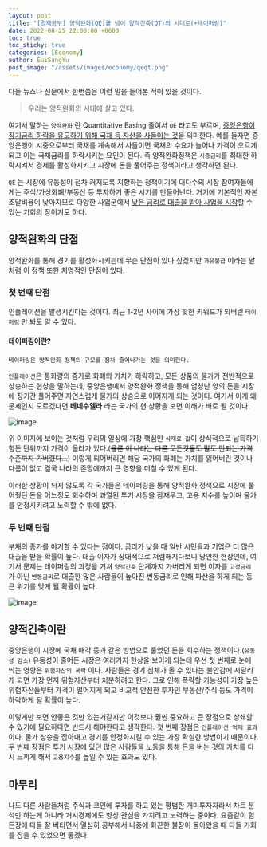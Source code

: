 ```yaml
---
layout: post
title: "[경제공부] 양적완화(QE)를 넘어 양적긴축(QT)의 시대로(+테이퍼링)"
date: 2022-08-25 22:00:00 +0600
toc: true
toc_sticky: true
categories: [Economy]
author: EuiSangYu
post_image: "/assets/images/economy/qeqt.png"
---
```


다들 뉴스나 신문에서 한번쯤은 이런 말을 들어본 적이 있을 것이다.

> 우리는 양적완화의 시대에 살고 있다.

여기서 말하는 `양적완화` 란 Quantitative Easing 줄여서 `QE` 라고도 부르며, <u>중앙은행이 장기금리 하락을 유도하기 위해 국채 등 자산을 사들이는 것</u>을 의미한다. 예를 들자면 중앙은행이 시중으로부터 국채를 계속해서 사들이면 국채의 수요가 늘어나 가격이 오르게되고 이는 국채금리를 하락시키는 요인이 된다. 즉 양적완화정책은 `시중금리`를 최대한 하락시켜서 경제를 활성화시키고 시장에 돈을 풀어주는 정책이라고 생각하면 된다.

`QE` 는 시장에 유동성이 점차 커지도록 지향하는 정책이기에 대다수의 시장 참여자들에게는 주식/가상화폐/부동산 등 투자하기 좋은 시기를 만들어낸다. 거기에 기본적인 자본 조달비용이 낮아지므로 다양한 사업군에서 <u>낮은 금리로 대출을 받아 사업을 시작</u>할 수 있는 기회의 장이기도 하다.

## 양적완화의 단점
양적완화를 통해 경기를 활성화시키는데 무슨 단점이 있나 싶겠지만 `과유불급` 이라는 말처럼 이 정책 또한 치명적인 단점이 있다.

### 첫 번째 단점
인플레이션을 발생시킨다는 것이다. 최근 1-2년 사이에 가장 핫한 키워드가 되버린 `테이퍼링` 만 봐도 알 수 있다.

#### 테이퍼링이란?
```
테이퍼링은 양적완화 정책의 규모를 점차 줄여나가는 것을 의미한다.
```

`인플레이션`은 통화량의 증가로 화폐의 가치가 하락하고, 모든 상품의 물가가 전반적으로 상승하는 현상을 말하는데, 중앙은행에서 양적완화 정책을 통해 엄청난 양의 돈을 시장에 장기간 풀어주면 자연스럽게 물가의 상승으로 이어지게 되는 것이다. 여기서 이게 왜 문제인지 모르겠다면 **베네수엘라** 라는 국가의 현 상황을 보면 이해가 바로 될 것이다.

![image](https://user-images.githubusercontent.com/58925978/187121963-12c57b0f-3584-42d5-839f-76b31d7d61a8.png)

위 이미지에 보이는 것처럼 우리의 일상에 가장 핵심인 `식재료 값`이 상식적으로 납득하기 힘든 단위까지 가격이 올라가 있다.(~~물론 이 나라는 다른 모든것들도 말도 안되는 가격 수준까지 가버렸다...~~)
이렇게 되어버리면 해당 국가의 화폐는 가치를 잃어버린 것이나 다름이 없고 결국 나라의 존망에까지 큰 영향을 미칠 수 있게 된다.

이러한 상황이 되지 않도록 각 국가들은 테이퍼링을 통해 양적완화 정책으로 시장에 풀어줬던 돈을 어느정도 회수하며 과열된 투기 시장을 잠재우고, 고용 지수를 높이며 물가를 안정시키려고 노력할 수 밖에 없다.

### 두 번째 단점
부채의 증가를 야기할 수 있다는 점이다. 금리가 낮을 때 일반 시민들과 기업은 더 많은 대출을 받을 확률이 높다.
대출 이자가 상대적으로 저렴해지다보니 당연한 현상인데, 여기서 문제는 테이퍼링의 과정을 거쳐 `양적긴축` 단계까지 가버리게 되면 이자를 `고정금리` 가 아닌 `변동금리`로 대출한 많은 사람들이 높아진 변동금리로 인해 파산을 하게 되는 등 큰 위기를 맞게 될 확률이 높다.

![image](https://user-images.githubusercontent.com/58925978/187121997-f7e47627-b8f7-4d7b-ade3-1404e8e20dfa.png)

## 양적긴축이란
중앙은행이 시장에 국채 매각 등과 같은 방법으로 풀었던 돈을 회수하는 정책이다.(`유동성 감소`)
유동성이 줄어든 시장은 여러가지 현상을 보이게 되는데 우선 첫 번째로 눈에 띄는 영향은 `위험자산의 폭락` 이다. 사람들은 경기 침체가 올 수 있다는 불안감에 시달리게 되면 가장 먼저 위험자산부터 처분하려고 한다. 그로 인해 폭락할 가능성이 가장 높은 위험자산들부터 가격이 떨어지게 되고 비교적 안전한 투자인 부동산/주식 등도 가격이 하락하게 될 확률이 높다.

이렇게만 보면 안좋은 것만 있는거같지만 이것보다 훨씬 중요하고 큰 장점으로 상쇄할 수 있기에 필요하다면 반드시 해야한다고 생각한다.
첫 번째 장점은 `인플레이션 억제 효과`이다. 물가 상승을 잡아내고 경기를 안정화시킬 수 있는 가장 확실한 방법이기 때문이다.
두 번째 장점은 투기 시장에 있던 많은 사람들을 노동을 통해 돈을 버는 것의 가치를 다시 느끼게 해서 `고용지수`를 높일 수 있는 효과도 있다.

## 마무리
나도 다른 사람들처럼 주식과 코인에 투자를 하고 있는 평범한 개미투자자라서 차트 분석만 하는게 아니라 거시경제에도 항상 관심을 가지려고 노력하는 중이다. 요즘같이 힘든장에 다들 잘 버티면서 열심히 공부해서 나중에 화끈한 불장이 돌아왔을 때 다들 기회를 잡을 수 있었으면 좋겠다.
